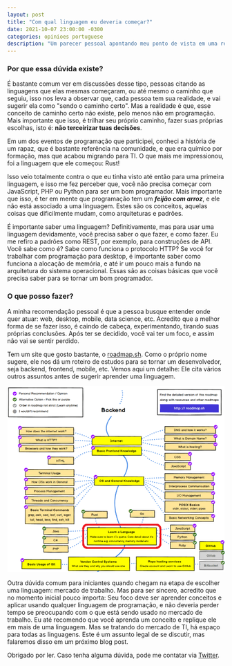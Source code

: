 ```yaml
---
layout: post
title: "Com qual linguagem eu deveria começar?"
date: 2021-10-07 23:00:00 -0300
categories: opinioes portuguese
description: "Um parecer pessoal apontando meu ponto de vista em uma resposta a pergunta: Com qual linguagem eu deveria começar?"
---
```


### Por que essa dúvida existe?

É bastante comum ver em discussões desse tipo, pessoas citando as linguagens que elas mesmas começaram,
ou até mesmo o caminho que seguiu, isso nos leva a observar que, cada pessoa tem sua realidade,
e vai sugerir ela como "sendo o caminho certo". Mas a realidade é que, esse conceito de caminho certo
não existe, pelo menos não em programação. Mais importante que isso, é trilhar seu próprio caminho,
fazer suas próprias escolhas, isto é: **não terceirizar tuas decisões**.

Em um dos eventos de programação que participei, conheci a história de um rapaz, que é bastante referência
na comunidade, e que era químico por formação, mas que acabou migrando para TI. O que mais me impressionou,
foi a linguagem que ele começou: Rust!

Isso veio totalmente contra o que eu tinha visto até então para uma primeira linguagem, e isso me fez
perceber que, você não precisa começar com JavaScript, PHP ou Python para ser um bom programador. Mais
importante que isso, é ter em mente que programação tem um ***feijão com arroz***, e ele não está
associado a uma linguagem. Estes são os conceitos, aquelas coisas que dificilmente mudam, como arquiteturas
e padrões.

É importante saber uma linguagem? Definitivamente, mas para usar uma linguagem devidamente, você precisa
saber o que fazer, e como fazer. Eu me refiro a padrões como REST, por exemplo, para construções de API.
Você sabe como é? Sabe como funciona o protocolo HTTP? Se você for trabalhar com programação para desktop,
é importante saber como funciona a alocação de memória, e até ir um pouco mais a fundo na arquitetura do sistema
operacional. Essas são as coisas básicas que você precisa saber para se tornar um bom programador.

### O que posso fazer?

A minha recomendação pessoal é que a pessoa busque entender onde quer atuar: web, desktop, mobile, data science, etc.
Acredito que a melhor forma de se fazer isso, é caindo de cabeça, experimentando, tirando suas próprias conclusões.
Após ter se decidido, você vai ter um foco, e assim não vai se sentir perdido.

Tem um site que gosto bastante, o [roadmap.sh](http://roadmap.sh). Como o próprio nome sugere, ele nos
dá um roteiro de estudos para se tornar um desenvolvedor, seja backend, frontend, mobile, etc.
Vemos aqui um detalhe: Ele cita vários outros assuntos antes de sugerir aprender uma linguagem.

![Roadmap.sh - backend](/assets/com-qual-linguagem-comecar/roadmap-backend.png)

Outra dúvida comum para iniciantes quando chegam na etapa de escolher uma linguagem: mercado de trabalho.
Mas para ser sincero, acredito que no momento inicial pouco importa: Seu foco deve ser aprender conceitos
e aplicar usando qualquer linguagem de programação, e não deveria perder tempo se preocupando com o que
está sendo usado no mercado de trabalho. Eu até recomendo que você aprenda um conceito e replique ele em
mais de uma linguagem. Mas se tratando do mercado de TI, há espaço para todas as linguagens.
Este é um assunto legal de se discutir, mas falaremos disso em um próximo blog post.

Obrigado por ler. Caso tenha alguma dúvida, pode me contatar via [Twitter](http://twitter.com/garaujodev).
